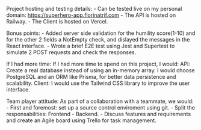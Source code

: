   Project hosting and testing details:
    - Can be tested live on my personal domain: https://superhero-app.florinatrif.com
    - The API is hosted on Railway.
    - The Client is hosted on Vercel.

  Bonus points:
    - Added server side validation for the humility score(1-10) and for the other 2 fields a NotEmpty check, and dislayed the messages in the React interface.
    - Wrote a brief E2E test using Jest and Supertest to simulate 2 POST requests and check the responses.
  
  If I had more time:
    If I had more time to spend on this project, I would:
    API: Create a real database instead of using an in-memory array. I would choose PostgreSQL and an ORM like Prisma, for better data persistence and scalability.
    Client: I would use the Tailwind CSS library to improve the user interface.

  Team player attitude:
    As part of a collaboration with a teammate, we would:
      - First and foremost: set up a source control enviroment using git.
      - Split the responsabilities: Frontend - Backend.
      - Discuss features and requirements and create an Agile board using Trello for task management.